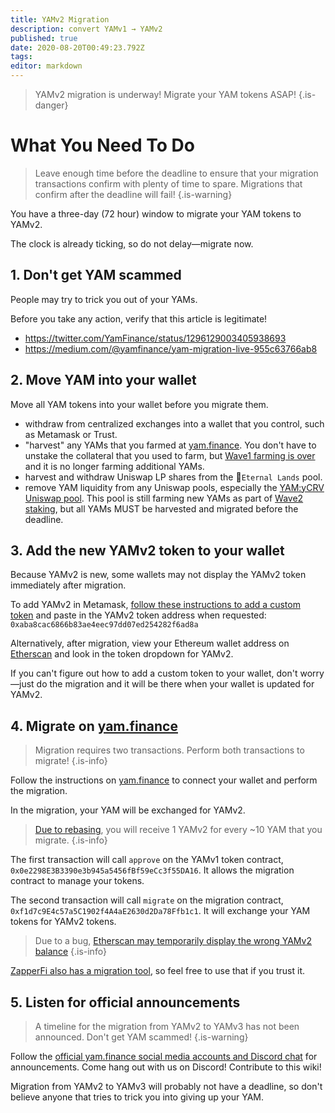 ```yaml
---
title: YAMv2 Migration
description: convert YAMv1 → YAMv2
published: true
date: 2020-08-20T00:49:23.792Z
tags: 
editor: markdown
---
```



> YAMv2 migration is underway!  Migrate your YAM tokens ASAP!
{.is-danger}


# What You Need To Do

> Leave enough time before the deadline to ensure that your migration transactions confirm with plenty of time to spare.  Migrations that confirm after the deadline will fail!
{.is-warning}

You have a three-day (72 hour) window to migrate your YAM tokens to YAMv2.

The clock is already ticking, so do not delay—migrate now.


## 1. Don't get YAM scammed

People may try to trick you out of your YAMs.

Before you take any action, verify that this article is legitimate!

- https://twitter.com/YamFinance/status/1296129003405938693
- https://medium.com/@yamfinance/yam-migration-live-955c63766ab8

## 2. Move YAM into your wallet

Move all YAM tokens into your wallet before you migrate them.

- withdraw from centralized exchanges into a wallet that you control, such as Metamask or Trust.
- "harvest" any YAMs that you farmed at [yam.finance](https://yam.finance/farms).  You don't have to unstake the collateral that you used to farm, but [Wave1 farming is over](/stakedrop) and it is no longer farming additional YAMs.
- harvest and withdraw Uniswap LP shares from the :rainbow:`Eternal Lands` pool.
- remove YAM liquidity from any Uniswap pools, especially the [YAM:yCRV Uniswap pool](https://app.uniswap.org/#/remove/0x0e2298e3b3390e3b945a5456fbf59ecc3f55da16/0xdf5e0e81dff6faf3a7e52ba697820c5e32d806a8).  This pool is still farming new YAMs as part of [Wave2 staking](/stakedrop-uniswap), but all YAMs MUST be harvested and migrated before the deadline.

## 3. Add the new YAMv2 token to your wallet

Because YAMv2 is new, some wallets may not display the YAMv2 token immediately after migration.

To add YAMv2 in Metamask, [follow these instructions to add a custom token](https://metamask.zendesk.com/hc/en-us/articles/360015489031-How-to-View-See-Your-Tokens-in-Metamask) and paste in the YAMv2 token address when requested: `0xaba8cac6866b83ae4eec97dd07ed254282f6ad8a`

Alternatively, after migration, view your Ethereum wallet address on [Etherscan](https://etherscan.io) and look in the token dropdown for YAMv2.

If you can't figure out how to add a custom token to your wallet, don't worry—just do the migration and it will be there when your wallet is updated for YAMv2.


## 4. Migrate on [yam.finance](https://yam.finance)

> Migration requires two transactions.  Perform both transactions to migrate!
{.is-info}

Follow the instructions on [yam.finance](https://yam.finance) to connect your wallet and perform the migration.

In the migration, your YAM will be exchanged for YAMv2.

> [Due to rebasing](/rebase), you will receive 1 YAMv2 for every ~10 YAM that you migrate.
{.is-info}

The first transaction will call `approve` on the YAMv1 token contract, `0x0e2298E3B3390e3b945a5456fBf59eCc3f55DA16`.  It allows the migration contract to manage your tokens.

The second transaction will call `migrate` on the migration contract, `0xf1d7c9E4c57a5C1902f4A4aE2630d2Da78Ffb1c1`.  It will exchange your YAM tokens for YAMv2 tokens.

> Due to a bug, [Etherscan may temporarily display the wrong YAMv2 balance](https://twitter.com/YamFinance/status/1296141830816509953)
{.is-info}

[ZapperFi also has a migration tool](https://twitter.com/zapper_fi/status/1296208943828602882), so feel free to use that if you trust it.

## 5. Listen for official announcements

> A timeline for the migration from YAMv2 to YAMv3 has not been announced.  Don't get YAM scammed!
{.is-warning}

Follow the [official yam.finance social media accounts and Discord chat](/team) for announcements.  Come hang out with us on Discord!  Contribute to this wiki!

Migration from YAMv2 to YAMv3 will probably not have a deadline, so don't believe anyone that tries to trick you into giving up your YAM.








